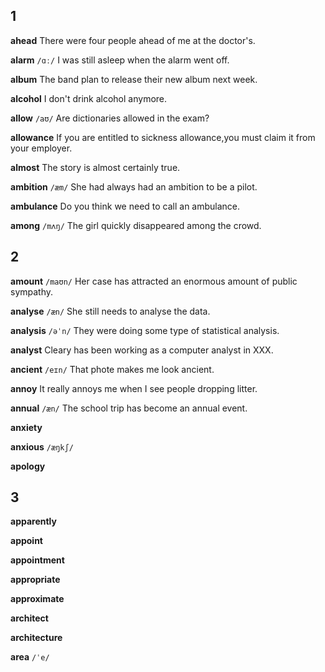 ## 1
**ahead**
There were four people ahead of me at the doctor's.

**alarm**
`/ɑː/`
I was still asleep when the alarm went off.

**album**
The band plan to release their new album next week.

**alcohol**
I don't drink alcohol anymore.

**allow**
`/aʊ/`
Are dictionaries allowed in the exam?

**allowance**
If you are entitled to sickness allowance,you must claim it from your employer.

**almost**
The story is almost certainly true.

**ambition**
`/æm/`
She had always had an ambition to be a pilot.

**ambulance**
Do you think we need to call an ambulance.

**among**
`/mʌŋ/`
The girl quickly disappeared among the crowd.

## 2
**amount**
`/maʊn/`
Her case has attracted an enormous amount of public sympathy.

**analyse**
`/æn/`
She still needs to analyse the data.

**analysis**
`/əˈn/`
They were doing some type of statistical analysis.

**analyst**
Cleary has been working as a computer analyst in XXX.

**ancient** 
`/eɪn/`
That phote makes me look ancient.

**annoy**
It really annoys me when I see people dropping litter.

**annual**
`/æn/`
The school trip has become an annual event.

**anxiety**

**anxious**
`/æŋkʃ/`

**apology**

## 3
**apparently**

**appoint**

**appointment**

**appropriate**

**approximate**

**architect**

**architecture**

**area**
`/ˈe/`


